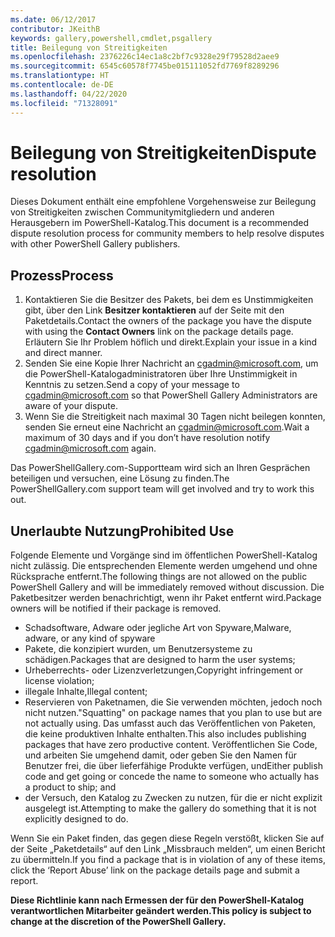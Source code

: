 ```yaml
---
ms.date: 06/12/2017
contributor: JKeithB
keywords: gallery,powershell,cmdlet,psgallery
title: Beilegung von Streitigkeiten
ms.openlocfilehash: 2376226c14ec1a8c2bf7c9328e29f79528d2aee9
ms.sourcegitcommit: 6545c60578f7745be015111052fd7769f8289296
ms.translationtype: HT
ms.contentlocale: de-DE
ms.lasthandoff: 04/22/2020
ms.locfileid: "71328091"
---
```

# <a name="dispute-resolution"></a><span data-ttu-id="a9196-103">Beilegung von Streitigkeiten</span><span class="sxs-lookup"><span data-stu-id="a9196-103">Dispute resolution</span></span>

<span data-ttu-id="a9196-104">Dieses Dokument enthält eine empfohlene Vorgehensweise zur Beilegung von Streitigkeiten zwischen Communitymitgliedern und anderen Herausgebern im PowerShell-Katalog.</span><span class="sxs-lookup"><span data-stu-id="a9196-104">This document is a recommended dispute resolution process for community members to help resolve disputes with other PowerShell Gallery publishers.</span></span>

## <a name="process"></a><span data-ttu-id="a9196-105">Prozess</span><span class="sxs-lookup"><span data-stu-id="a9196-105">Process</span></span>

1. <span data-ttu-id="a9196-106">Kontaktieren Sie die Besitzer des Pakets, bei dem es Unstimmigkeiten gibt, über den Link **Besitzer kontaktieren** auf der Seite mit den Paketdetails.</span><span class="sxs-lookup"><span data-stu-id="a9196-106">Contact the owners of the package you have the dispute with using the **Contact Owners** link on the package details page.</span></span>
   <span data-ttu-id="a9196-107">Erläutern Sie Ihr Problem höflich und direkt.</span><span class="sxs-lookup"><span data-stu-id="a9196-107">Explain your issue in a kind and direct manner.</span></span>
2. <span data-ttu-id="a9196-108">Senden Sie eine Kopie Ihrer Nachricht an [cgadmin@microsoft.com](mailto:cgadmin@microsoft.com), um die PowerShell-Katalogadministratoren über Ihre Unstimmigkeit in Kenntnis zu setzen.</span><span class="sxs-lookup"><span data-stu-id="a9196-108">Send a copy of your message to [cgadmin@microsoft.com](mailto:cgadmin@microsoft.com) so that PowerShell Gallery Administrators are aware of your dispute.</span></span>
3. <span data-ttu-id="a9196-109">Wenn Sie die Streitigkeit nach maximal 30 Tagen nicht beilegen konnten, senden Sie erneut eine Nachricht an [cgadmin@microsoft.com](mailto:cgadmin@microsoft.com).</span><span class="sxs-lookup"><span data-stu-id="a9196-109">Wait a maximum of 30 days and if you don’t have resolution notify [cgadmin@microsoft.com](mailto:cgadmin@microsoft.com) again.</span></span>

<span data-ttu-id="a9196-110">Das PowerShellGallery.com-Supportteam wird sich an Ihren Gesprächen beteiligen und versuchen, eine Lösung zu finden.</span><span class="sxs-lookup"><span data-stu-id="a9196-110">The PowerShellGallery.com support team will get involved and try to work this out.</span></span>

## <a name="prohibited-use"></a><span data-ttu-id="a9196-111">Unerlaubte Nutzung</span><span class="sxs-lookup"><span data-stu-id="a9196-111">Prohibited Use</span></span>

<span data-ttu-id="a9196-112">Folgende Elemente und Vorgänge sind im öffentlichen PowerShell-Katalog nicht zulässig. Die entsprechenden Elemente werden umgehend und ohne Rücksprache entfernt.</span><span class="sxs-lookup"><span data-stu-id="a9196-112">The following things are not allowed on the public PowerShell Gallery and will be immediately removed without discussion.</span></span>  <span data-ttu-id="a9196-113">Die Paketbesitzer werden benachrichtigt, wenn ihr Paket entfernt wird.</span><span class="sxs-lookup"><span data-stu-id="a9196-113">Package owners will be notified if their package is removed.</span></span>

- <span data-ttu-id="a9196-114">Schadsoftware, Adware oder jegliche Art von Spyware,</span><span class="sxs-lookup"><span data-stu-id="a9196-114">Malware, adware, or any kind of spyware</span></span>
- <span data-ttu-id="a9196-115">Pakete, die konzipiert wurden, um Benutzersysteme zu schädigen.</span><span class="sxs-lookup"><span data-stu-id="a9196-115">Packages that are designed to harm the user systems;</span></span>
- <span data-ttu-id="a9196-116">Urheberrechts- oder Lizenzverletzungen,</span><span class="sxs-lookup"><span data-stu-id="a9196-116">Copyright infringement or license violation;</span></span>
- <span data-ttu-id="a9196-117">illegale Inhalte,</span><span class="sxs-lookup"><span data-stu-id="a9196-117">Illegal content;</span></span>
- <span data-ttu-id="a9196-118">Reservieren von Paketnamen, die Sie verwenden möchten, jedoch noch nicht nutzen.</span><span class="sxs-lookup"><span data-stu-id="a9196-118">"Squatting" on package names that you plan to use but are not actually using.</span></span> <span data-ttu-id="a9196-119">Das umfasst auch das Veröffentlichen von Paketen, die keine produktiven Inhalte enthalten.</span><span class="sxs-lookup"><span data-stu-id="a9196-119">This also includes publishing packages that have zero productive content.</span></span>
  <span data-ttu-id="a9196-120">Veröffentlichen Sie Code, und arbeiten Sie umgehend damit, oder geben Sie den Namen für Benutzer frei, die über lieferfähige Produkte verfügen, und</span><span class="sxs-lookup"><span data-stu-id="a9196-120">Either publish code and get going or concede the name to someone who actually has a product to ship; and</span></span>
- <span data-ttu-id="a9196-121">der Versuch, den Katalog zu Zwecken zu nutzen, für die er nicht explizit ausgelegt ist.</span><span class="sxs-lookup"><span data-stu-id="a9196-121">Attempting to make the gallery do something that it is not explicitly designed to do.</span></span>

<span data-ttu-id="a9196-122">Wenn Sie ein Paket finden, das gegen diese Regeln verstößt, klicken Sie auf der Seite „Paketdetails“ auf den Link „Missbrauch melden“, um einen Bericht zu übermitteln.</span><span class="sxs-lookup"><span data-stu-id="a9196-122">If you find a package that is in violation of any of these items, click the ‘Report Abuse’ link on the package details page and submit a report.</span></span>

<span data-ttu-id="a9196-123">**Diese Richtlinie kann nach Ermessen der für den PowerShell-Katalog verantwortlichen Mitarbeiter geändert werden.**</span><span class="sxs-lookup"><span data-stu-id="a9196-123">**This policy is subject to change at the discretion of the PowerShell Gallery.**</span></span>

